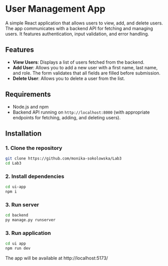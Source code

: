 # User Management App

A simple React application that allows users to view, add, and delete users. The app communicates with a backend API for fetching and managing users. It features authentication, input validation, and error handling.

## Features

- **View Users**: Displays a list of users fetched from the backend.
- **Add User**: Allows you to add a new user with a first name, last name, and role. The form validates that all fields are filled before submission.
- **Delete User**: Allows you to delete a user from the list.

## Requirements

- Node.js and npm
- Backend API running on `http://localhost:8000` (with appropriate endpoints for fetching, adding, and deleting users).

## Installation

### 1. Clone the repository

```bash
git clone https://github.com/monika-sokolowska/Lab3
cd Lab3
```

### 2. Install dependencies

```bash
cd ui-app
npm i
```

### 3. Run server

```bash
cd backend
py manage.py runserver
```

### 3. Run application

```bash
cd ui app
npm run dev
```
The app will be available at http://localhost:5173/
